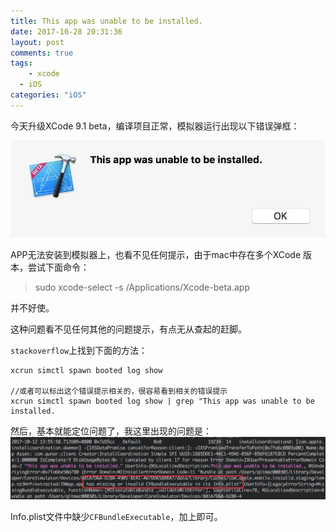 ```yaml
---
title: This app was unable to be installed.
date: 2017-10-28 20:31:36
layout: post
comments: true
tags:
	- xcode
  - iOS
categories: "iOS"
---
```

今天升级XCode 9.1 beta，编译项目正常，模拟器运行出现以下错误弹框：

![UnableInstalled](/imgs/UnableInstalled.jpg)

<!-- more -->

APP无法安装到模拟器上，也看不见任何提示，由于mac中存在多个XCode 版本，尝试下面命令：

> sudo xcode-select -s /Applications/Xcode-beta.app

并不好使。

这种问题看不见任何其他的问题提示，有点无从查起的赶脚。

`stackoverflow`上找到下面的方法：

```
xcrun simctl spawn booted log show

//或者可以标出这个错误提示相关的，很容易看到相关的错误提示
xcrun simctl spawn booted log show | grep "This app was unable to be installed.
```

然后，基本就能定位问题了，我这里出现的问题是：
![reason](/imgs/UnableInstalled2.jpg)

Info.plist文件中缺少`CFBundleExecutable`，加上即可。
